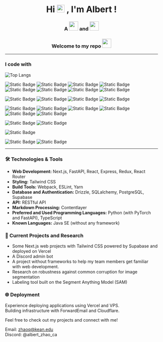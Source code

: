 <div align="center">
  <h1>Hi <img src="https://media.giphy.com/media/hvRJCLFzcasrR4ia7z/giphy.gif" width="25px"> ,  I'm  Albert ! </h1>
  <h3>A <img src="https://media.giphy.com/media/WUlplcMpOCEmTGBtBW/giphy.gif" width="30"> and <img src="https://media.giphy.com/media/NFA61GS9qKZ68/giphy.gif?cid=ecf05e47ff0oqyja4d86fxey89pj6q99346wuegg2h3bd89g&ep=v1_gifs_related&rid=giphy.gif&ct=g" width="30"></h3>
 <h3> Welcome to my repo <img src="https://emojis.slackmojis.com/emojis/images/1531849430/4246/blob-sunglasses.gif?1531849430" width="30"/></h3>
</div>

---
<!--
![Visitor Count](https://profile-counter.glitch.me/cielaber/count.svg)
![cielaber's GitHub stats](https://github-readme-stats.vercel.app/api?username=cielaber&show_icons=true&theme=tokyonight)
-->


### I code with
![Top Langs](https://github-readme-stats.vercel.app/api/top-langs/?username=albertzhaoca&layout=compact&theme=tokyonight)

![Static Badge](https://img.shields.io/badge/TypeScript-%233178C6?logo=typescript&logoColor=ffffff)
![Static Badge](https://img.shields.io/badge/React%20Query-%23FF4154?logo=reactquery&logoColor=ffffff)
![Static Badge](https://img.shields.io/badge/Supabase-%2339B84B?logo=supabase&logoColor=ffffff)
![Static Badge](https://img.shields.io/badge/Drizzle-%23407E5B?logo=drizzle&logoColor=ffffff)
![Static Badge](https://img.shields.io/badge/Node.js-%23339933?logo=nodedotjs&logoColor=ffffff)
![Static Badge](https://img.shields.io/badge/JavaScript-FFCA28?logo=javascript&logoColor=ffffff)
![Static Badge](https://img.shields.io/badge/Redux-%23F7B929?logo=redux&logoColor=ffffff)
![Static Badge](https://img.shields.io/badge/React%20Router-%23CA4245?logo=reactrouter&logoColor=ffffff)



![Static Badge](https://img.shields.io/badge/Python-%233776AB?logo=python&logoColor=ffffff)
![Static Badge](https://img.shields.io/badge/PyTorch-%23EE4C2C?logo=pytorch&logoColor=ffffff)
![Static Badge](https://img.shields.io/badge/FastAPI-%234479A1?logo=fastapi&logoColor=00ff00)
![Static Badge](https://img.shields.io/badge/SQLALchemy-%234479A1?logo=sqlalchemy&logoColor=ffffff)


![Static Badge](https://img.shields.io/badge/postgresql-%234479A1?logo=postgresql&logoColor=ffffff)
![Static Badge](https://img.shields.io/badge/Sqlite-%234479A1?logo=sqlite&logoColor=ffffff)
![Static Badge](https://img.shields.io/badge/Linux-%23FCC624?logo=linux&logoColor=000000)
![Static Badge](https://img.shields.io/badge/Docker-%232496ED?logo=docker&logoColor=ffffff)
![Static Badge](https://img.shields.io/badge/Nginx-%23009639?logo=nginx&logoColor=ffffff)
![Static Badge](https://img.shields.io/badge/Git-%23F05032?logo=git&logoColor=ffffff)

![Static Badge](https://img.shields.io/badge/HTML-%23E34F26?logo=html5&logoColor=ffffff)
![Static Badge](https://img.shields.io/badge/CSS-1572B6?logo=css3&logoColor=ffffff)

![Static Badge](https://img.shields.io/badge/Java-%23F8981D?logo=java&logoColor=ffffff)

![Static Badge](https://img.shields.io/badge/Vercel-%23000000?logo=vercel&logoColor=ffffff)
![Static Badge](https://img.shields.io/badge/Cloudflare-%23000000?logo=cloudflare&logoColor=ffffff)


---


### 🛠️ Technologies & Tools
- **Web Development:** Next.js, FastAPI, React, Express, Redux, React Router  
- **Styling:** Tailwind CSS  
- **Build Tools:** Webpack, ESLint, Yarn  
- **Database and Authentication:** Drizzle, SQLalchemy, PostgreSQL, Supabase  
- **API:** RESTful API  
- **Markdown Processing:** Contentlayer  
- **Preferred and Used Programming Languages:** Python (with PyTorch and FastAPI), TypeScript  
- **Known Languages:** Java SE (without any framework)  

### 🚀 Current Projects and Research
- Some Next.js web projects with Tailwind CSS powered by Supabase and deployed on Vercel  
- A Discord admin bot
- A project without frameworks to help my team members get familiar with web development.
- Research on robustness against common corruption for image segmentation
- Labeling tool built on the Segment Anything Model (SAM)

### 🌐 Deployment
Experience deploying applications using Vercel and VPS.  
Building infrastructure with ForwardEmail and Cloudflare.

Feel free to check out my projects and connect with me!

Email: zhaoq@kean.edu  
Discord: @albert_zhao_ca
